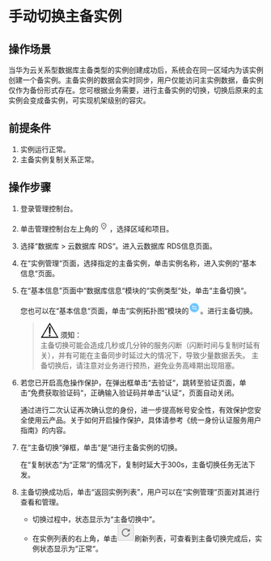 # 手动切换主备实例<a name="rds_sqlserver_switch_ha"></a>

## 操作场景<a name="section11101174152216"></a>

当华为云关系型数据库主备类型的实例创建成功后，系统会在同一区域内为该实例创建一个备实例。主备实例的数据会实时同步，用户仅能访问主实例数据，备实例仅作为备份形式存在。您可根据业务需要，进行主备实例的切换，切换后原来的主实例会变成备实例，可实现机架级别的容灾。

## 前提条件<a name="section1810114414226"></a>

1.  实例运行正常。
2.  主备实例复制关系正常。

## 操作步骤<a name="section1715094352112"></a>

1.  登录管理控制台。
2.  单击管理控制台左上角的![](figures/Region灰色图标.png)，选择区域和项目。
3.  选择“数据库  \>  云数据库 RDS“。进入云数据库 RDS信息页面。
4.  在“实例管理“页面，选择指定的主备实例，单击实例名称，进入实例的“基本信息“页面。
5.  在“基本信息”页面中“数据库信息“模块的“实例类型“处，单击“主备切换“。

    您也可以在“基本信息“页面，单击“实例拓扑图“模块的![](figures/2-3.png)。进行主备切换。

    >![](public_sys-resources/icon-notice.gif) **须知：**   
    >主备切换可能会造成几秒或几分钟的服务闪断（闪断时间与复制时延有关），并有可能在主备同步时延过大的情况下，导致少量数据丢失。 主备切换后，请注意对业务进行预热，避免业务高峰期出现阻塞。  

6.  若您已开启高危操作保护，在弹出框单击“去验证“，跳转至验证页面，单击“免费获取验证码“，正确输入验证码并单击“认证“，页面自动关闭。

    通过进行二次认证再次确认您的身份，进一步提高帐号安全性，有效保护您安全使用云产品。关于如何开启操作保护，具体请参考《统一身份认证服务用户指南》的内容。

7.  在“主备切换“弹框，单击“是“进行主备实例的切换。

    在“复制状态“为“正常“的情况下，复制时延大于300s，主备切换任务无法下发。

8.  主备切换成功后，单击“返回实例列表”，用户可以在“实例管理“页面对其进行查看和管理。
    -   切换过程中，状态显示为“主备切换中”。
    -   在实例列表的右上角，单击![](figures/refresh-4.png)刷新列表，可查看到主备切换完成后，实例状态显示为“正常“。


